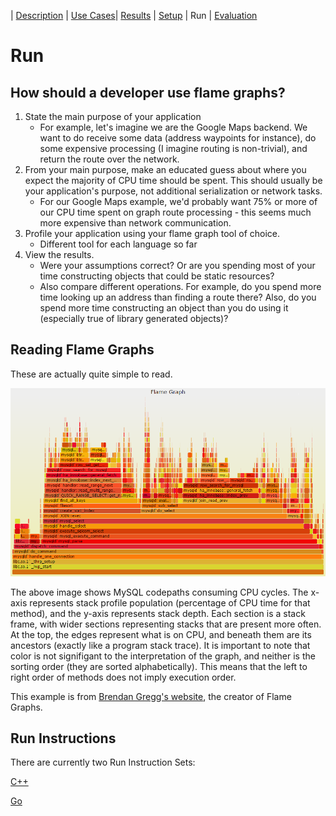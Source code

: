 | [Description](README.md) | [Use Cases](UseCases.md)| [Results](Results.md) | [Setup](Setup.md) | Run | [Evaluation](Evaluation.md)

# Run

## How should a developer use flame graphs?

1. State the main purpose of your application
	* For example, let's imagine we are the Google Maps backend. We want to do receive some data (address waypoints for instance), do some expensive processing (I imagine routing is non-trivial), and return the route over the network.
2. From your main purpose, make an educated guess about where you expect the majority of CPU time should be spent. This should usually be your application's purpose, not additional serialization or network tasks.
	* For our Google Maps example, we'd probably want 75% or more of our CPU time spent on graph route processing - this seems much more expensive than network communication.
3. Profile your application using your flame graph tool of choice.
	* Different tool for each language so far
4. View the results.
	* Were your assumptions correct? Or are you spending most of your time constructing objects that could be static resources?
	* Also compare different operations. For example, do you spend more time looking up an address than finding a route there? Also, do you spend more time constructing an object than you do using it (especially true of library generated objects)?

## Reading Flame Graphs

These are actually quite simple to read.

![mySQL](./flamegraphmysql.png)

The above image shows MySQL codepaths consuming CPU cycles. The x-axis represents stack profile population (percentage of CPU time for that method), and the y-axis represents stack depth. Each section is a stack frame, with wider sections representing stacks that are present more often. At the top, the edges represent what is on CPU, and beneath them are its ancestors (exactly like a program stack trace). It is important to note that color is not signifigant to the interpretation of the graph, and neither is the sorting order (they are sorted alphabetically). This means that the left to right order of methods does not imply execution order.

This example is from [Brendan Gregg's website](http://www.brendangregg.com/index.html), the creator of Flame Graphs.

## Run Instructions

There are currently two Run Instruction Sets:

[C++](C++RunningInstructions.md)

[Go](GoRunningInstructions.md)
